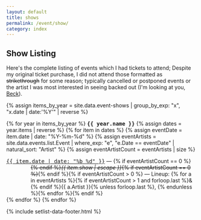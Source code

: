 ```yaml
---
layout: default
title: shows
permalink: /event/show/
category: index
---
```


<style>
div.index-item {
  text-indent: -4.6em !important;
  padding-left: 4.6em !important;
}
</style>

## Show Listing

Here's the complete listing of events which I had tickets to attend; Despite my original ticket purchase, I did not attend those formatted as <s>strikethrough</s> for some reason; typically cancelled or postponed events or the artist I was most interested in seeing backed out (I'm looking at you, [Beck](/event/2022-11-13/)).

{% assign items_by_year = site.data.event-shows | group_by_exp: "x", "x.date | date:'%Y'" | reverse %}

{% for year in items_by_year %}
<tt><strong>{{ year.name }}</strong></tt>
  {% assign dates = year.items | reverse %}
  {% for item in dates %}
  {% assign eventDate = item.date | date: "%Y-%m-%d" %}
  {% assign eventArtists = site.data.events.list.Event | where_exp: "e", "e.Date == eventDate" | natural_sort: "Artist" %}
  {% assign eventArtistCount = eventArtists | size %}
  <div class="index-item"><span class="post-meta"><tt><a class="post-link" href="/event/{{ item.date | date: "%Y-%m-%d" }}">{{ item.date | date: "%b %d" }}</a></tt></span> &mdash; {% if eventArtistCount == 0 %}<s>{% endif %}<em>{{ item.show | escape }}</em>{% if eventArtistCount == 0 %}</s>{% endif %}{% if eventArtistCount > 0 %} &mdash; Lineup: {% for a in eventArtists %}{% if eventArtistCount > 1 and forloop.last %}& {% endif %}{{ a.Artist }}{% unless forloop.last %}, {% endunless %}{% endfor %}{% endif %}</div>
  {% endfor %}
{% endfor %}

{% include setlist-data-footer.html %}
